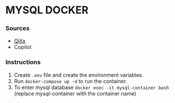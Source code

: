 # MYSQL DOCKER

### Sources
+ [Qiita](https://qiita.com/ucan-lab/items/b094dbfc12ac1cbee8cb)
+ Copilot

### Instructions
1. Create `.env` file and create the environment variables.
2. Run `docker-compose up -d` to run the container.
3. To enter mysql database `docker exec -it mysql-container bash` (replace mysql-container with the container name)
